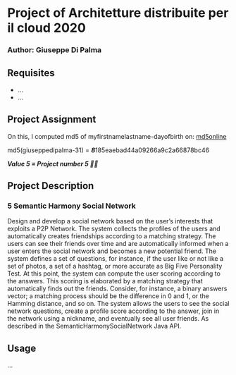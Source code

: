 # Project of Architetture distribuite per il cloud 2020

### Author: Giuseppe Di Palma

## Requisites

- ...
- ...

## Project Assignment

On this, I computed md5 of myfirstnamelastname-dayofbirth on: [md5online](https://www.md5online.org/md5-encrypt.html)

md5(giuseppedipalma-31) = ***8***185eaebad44a09266a9c2a66878bc46

***Value 5 = Project number 5 🤦‍♂️***

## Project Description

### 5 Semantic Harmony Social Network

Design and develop a social network based on the user’s interests that exploits a P2P Network. The system collects the profiles of the users and automatically creates friendships according to a matching strategy. The users can see their friends over time and are automatically informed when a user enters the social network and becomes a new potential friend. The system defines a set of questions, for instance, if the user like or not like a set of photos, a set of a hashtag, or more accurate as Big Five Personality Test. At this point, the system can compute the user scoring according to the answers. This scoring is elaborated by a matching strategy that automatically finds out the friends. Consider, for instance, a binary answers vector; a matching process should be the difference in 0 and 1, or the Hamming distance, and so on. The system allows the users to see the social network questions, create a profile score according to the answer, join in the network using a nickname, and eventually see all user friends. As described in the SemanticHarmonySocialNetwork Java API.

## Usage

...
